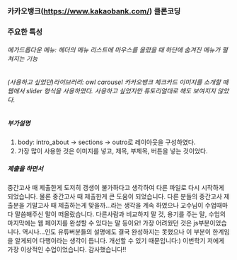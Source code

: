 ### 카카오뱅크(https://www.kakaobank.com/) 클론코딩
### 주요한 특성
###### 메가드롭다운 메뉴: 헤더의 메뉴 리스트에 마우스를 올렸을 때 하단에 숨겨진 메뉴가 펼쳐지는 기능
###### (사용하고 싶었던)라이브러리: owl carousel 카카오뱅크 체크카드 이미지를 소개할 때 웹에서 slider 형식을 사용하였다. 사용하고 싶었지만 튜토리얼대로 해도 보여지지 않았다.

##### 부가설명
1. body: intro_about -> sections -> outro로 레이아웃을 구성하였다.
2. 가장 많이 사용한 것은 이미지를 넣고, 제목, 부제목, 버튼을 넣는 것이었다.

##### 제출을 하면서
중간고사 때 제출한게 도저히 갱생이 불가하다고 생각하여 다른 파일로 다시 시작하게 되었습니다.
물론 중간고사 때 제출한게 큰 도움이 되었습니다. 다른 분들의 중간고사 제출분을 기말고사 때 제출하는게 맞을까...라는 생각을 계속 하였으나 교수님이 수업때마다 말씀해주신 말이 떠올랐습니다. 다른사람과 비교하지 말 것, 용기를 주는 말, 수업의 마지막에는 웹 페이지를 완성할 수 있다는 말 등이요!
가장 어려웠던 것은 js부분이었습니다. 역시나...인도 유튜버분들의 설명에도 결국 완성하지는 못했으나 이 부분이 한계임을 알게되어 다행이라는 생각이 듭니다. 개선할 수 있기 때문입니다:)
이번학기 저에게 가장 이상적인 수업이었습니다. 감사했습니다!!
